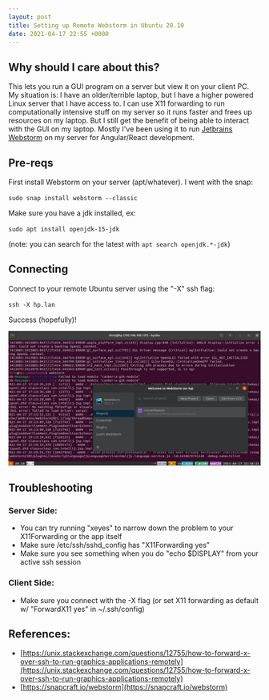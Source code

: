 ```yaml
---
layout: post
title: Setting up Remote Webstorm in Ubuntu 20.10
date: 2021-04-17 22:55 +0000
---
```


## Why should I care about this?
This lets you run a GUI program on a server but view it on your client PC. My situation is: I have an older/terrible laptop, but I have a higher powered Linux server that I have access to. I can use X11 forwarding to run computationally intensive stuff on my server so it runs faster and frees up resources on my laptop. But I still get the benefit of being able to interact with the GUI on my laptop. Mostly I've been using it to run [Jetbrains Webstorm](https://www.jetbrains.com/webstorm/) on my server for Angular/React development.

## Pre-reqs
First install Webstorm on your server (apt/whatever). I went with the snap:

`sudo snap install webstorm --classic`

Make sure you have a jdk installed, ex:

`sudo apt install openjdk-15-jdk`

(note: you can search for the latest with `apt search openjdk.*-jdk`)

## Connecting

Connect to your remote Ubuntu server using the "-X" ssh flag:

`ssh -X hp.lan`

Success (hopefully)!

![Webstorm Over SSH](/assets/posts/2021/04/17/webstorm.png "Webstorm over SSH")

## Troubleshooting

### Server Side:
- You can try running "xeyes" to narrow down the problem to your X11Forwarding or the app itself
- Make sure /etc/ssh/sshd_config has "X11Forwarding yes"
- Make sure you see something when you do "echo $DISPLAY" from your active ssh session

### Client Side:
- Make sure you connect with the -X flag (or set X11 forwarding as default w/ "ForwardX11 yes" in ~/.ssh/config)

## References:
- [https://unix.stackexchange.com/questions/12755/how-to-forward-x-over-ssh-to-run-graphics-applications-remotely](https://unix.stackexchange.com/questions/12755/how-to-forward-x-over-ssh-to-run-graphics-applications-remotely)
- [https://snapcraft.io/webstorm](https://snapcraft.io/webstorm)